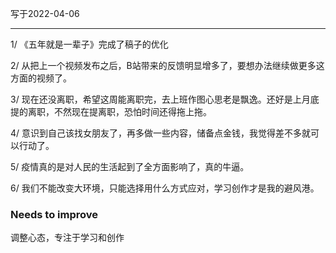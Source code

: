 写于2022-04-06

-----

1/  《五年就是一辈子》完成了稿子的优化

2/ 从把上一个视频发布之后，B站带来的反馈明显增多了，要想办法继续做更多这方面的视频了。

3/ 现在还没离职，希望这周能离职完，去上班作图心思老是飘逸。还好是上月底提的离职，不然现在提离职，恐怕时间还得拖上拖。

4/ 意识到自己该找女朋友了，再多做一些内容，储备点金钱，我觉得差不多就可以行动了。

5/ 疫情真的是对人民的生活起到了全方面影响了，真的牛逼。

6/ 我们不能改变大环境，只能选择用什么方式应对，学习创作才是我的避风港。


### Needs to improve

调整心态，专注于学习和创作

